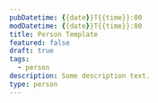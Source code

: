 ```yaml
---
pubDatetime: {{date}}T{{time}}:00
modDatetime: {{date}}T{{time}}:00
title: Person Template
featured: false
draft: true
tags:
  - person
description: Some description text.
type: person
---
```

